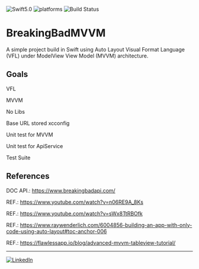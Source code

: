 ![Swift5.0](https://img.shields.io/badge/swift-5.0-orange.svg)
![platforms](https://img.shields.io/badge/platforms-iPhone-lightgrey)
![Build Status](https://travis-ci.com/abiliogp/BreakingBadMVVM.svg?branch=master)


# BreakingBadMVVM

A simple project build in Swift using Auto Layout Visual Format Language (VFL) under
ModelView View Model (MVVM) architecture.

## Goals
VFL

MVVM

No Libs

Base URL stored xcconfig

Unit test for MVVM

Unit test for ApiService

Test Suite

## References

DOC API.: https://www.breakingbadapi.com/

REF.: https://www.youtube.com/watch?v=n06RE9A_8Ks

REF.: https://www.youtube.com/watch?v=sWx8TtRBOfk

REF.: https://www.raywenderlich.com/6004856-building-an-app-with-only-code-using-auto-layout#toc-anchor-006

REF.: https://flawlessapp.io/blog/advanced-mvvm-tableview-tutorial/


---

[![LinkedIn](https://img.shields.io/badge/linkedin-abiliogp-blue)](https://www.linkedin.com/in/abilio-parada-464b247a/)
